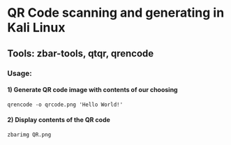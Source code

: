 # QR Code scanning and generating in Kali Linux

## Tools: zbar-tools, qtqr, qrencode

### Usage:

#### 1) Generate QR code image with contents of our choosing

    qrencode -o qrcode.png 'Hello World!'

#### 2) Display contents of the QR code

    zbarimg QR.png 
